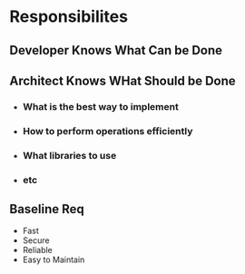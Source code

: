 # Responsibilites

## Developer Knows What Can be Done
## Architect Knows WHat Should be Done
- ### What is the best way to implement
- ### How to perform operations efficiently
- ### What libraries to use
- ### etc


## Baseline Req
-   Fast
-   Secure
-   Reliable
-   Easy to Maintain
  

